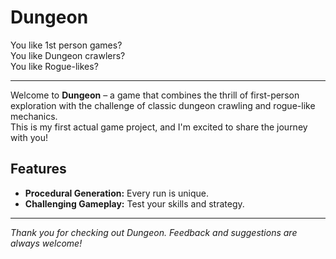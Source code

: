 # Dungeon

You like 1st person games?  
You like Dungeon crawlers?  
You like Rogue-likes?

---

Welcome to **Dungeon** – a game that combines the thrill of first-person exploration with the challenge of classic dungeon crawling and rogue-like mechanics.  
This is my first actual game project, and I'm excited to share the journey with you!

## Features

- **Procedural Generation:** Every run is unique.
- **Challenging Gameplay:** Test your skills and strategy.

---

*Thank you for checking out Dungeon. Feedback and suggestions are always welcome!*
